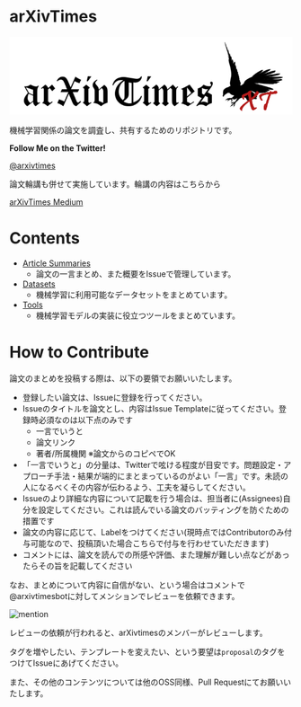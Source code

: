 # arXivTimes

![arXivTimesLogo.PNG](./arXivTimesLogo.PNG)

機械学習関係の論文を調査し、共有するためのリポジトリです。

**Follow Me on the Twitter!**

[@arxivtimes](https://twitter.com/arxivtimes)

論文輪講も併せて実施しています。輪講の内容はこちらから

[arXivTimes Medium](https://medium.com/@arxivtimes)

# Contents

* [Article Summaries](https://github.com/arXivTimes/arXivTimes/issues)
  * 論文の一言まとめ、また概要をIssueで管理しています。
* [Datasets](https://github.com/arXivTimes/arXivTimes/tree/master/datasets)
  * 機械学習に利用可能なデータセットをまとめています。
* [Tools](https://github.com/arXivTimes/arXivTimes/tree/master/tools)
  * 機械学習モデルの実装に役立つツールをまとめています。

# How to Contribute

論文のまとめを投稿する際は、以下の要領でお願いいたします。

* 登録したい論文は、Issueに登録を行ってください。
* Issueのタイトルを論文とし、内容はIssue Templateに従ってください。登録時必須なのは以下点のみです
  * 一言でいうと
  * 論文リンク
  * 著者/所属機関 ※論文からのコピペでOK
* 「一言でいうと」の分量は、Twitterで呟ける程度が目安です。問題設定・アプローチ手法・結果が端的にまとまっているのがよい「一言」です。未読の人になるべくその内容が伝わるよう、工夫を凝らしてください。
* Issueのより詳細な内容について記載を行う場合は、担当者に(Assignees)自分を設定してください。これは読んでいる論文のバッティングを防ぐための措置です
* 論文の内容に応じて、Labelをつけてください(現時点ではContributorのみ付与可能なので、投稿頂いた場合こちらで付与を行わせていただきます)
* コメントには、論文を読んでの所感や評価、また理解が難しい点などがあったらその旨を記載してください

なお、まとめについて内容に自信がない、という場合はコメントで@arxivtimesbotに対してメンションでレビューを依頼できます。

![mention](https://user-images.githubusercontent.com/544269/29446756-d88b8daa-8428-11e7-8ff1-e4f938d94e0c.png)

レビューの依頼が行われると、arXivtimesのメンバーがレビューします。

タグを増やしたい、テンプレートを変えたい、という要望は`proposal`のタグをつけてIssueにあげてください。

また、その他のコンテンツについては他のOSS同様、Pull Requestにてお願いいたします。
